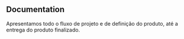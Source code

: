 ## Documentation
Apresentamos todo o fluxo de projeto e de definição do produto, até a entrega do produto finalizado.
